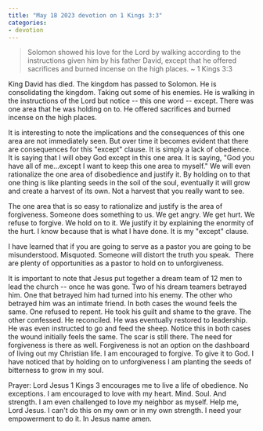 ```yaml
---
title: "May 18 2023 devotion on 1 Kings 3:3"
categories:
- devotion
---
```

> Solomon showed his love for the Lord by walking according to the instructions given him by his father David, except that he offered sacrifices and burned incense on the high places. ~ 1 Kings 3:3
  
King David has died. The kingdom has passed to Solomon. He is consolidating the kingdom. Taking out some of his enemies. He is walking in the instructions of the Lord but notice -- this one word -- except. There was one area that he was holding on to. He offered sacrifices and burned incense on the high places.

It is interesting to note the implications and the consequences of this one area are not immediately seen. But over time it becomes evident that there are consequences for this "except" clause. It is simply a lack of obedience. It is saying that I will obey God except in this one area. It is saying, "God you have all of me...except I want to keep this one area to myself." We will even rationalize the one area of disobedience and justify it. By holding on to that one thing is like planting seeds in the soil of the soul, eventually it will grow and create a harvest of its own. Not a harvest that you really want to see.

The one area that is so easy to rationalize and justify is the area of forgiveness. Someone does something to us. We get angry. We get hurt. We refuse to forgive. We hold on to it. We justify it by explaining the enormity of the hurt. I know because that is what I have done. It is my "except" clause.

I have learned that if you are going to serve as a pastor you are going to be misunderstood. Misquoted. Someone will distort the truth you speak.  There are plenty of opportunities as a pastor to hold on to unforgiveness.

It is important to note that Jesus put together a dream team of 12 men to lead the church -- once he was gone. Two of his dream teamers betrayed him. One that betrayed him had turned into his enemy. The other who betrayed him was an intimate friend. In both cases the wound feels the same. One refused to repent. He took his guilt and shame to the grave. The other confessed. He reconciled. He was eventually restored to leadership. He was even instructed to go and feed the sheep. Notice this in both cases the wound initially feels the same. The scar is still there. The need for forgiveness is there as well. Forgiveness is not an option on the dashboard of living out my Christian life. I am encouraged to forgive. To give it to God. I have noticed that by holding on to unforgiveness I am planting the seeds of bitterness to grow in my soul.

Prayer: Lord Jesus 1 Kings 3 encourages me to live a life of obedience. No exceptions. I am encouraged to love with my heart. Mind. Soul. And strength. I am even challenged to love my neighbor as myself. Help me, Lord Jesus. I can't do this on my own or in my own strength. I need your empowerment to do it. In Jesus name amen.